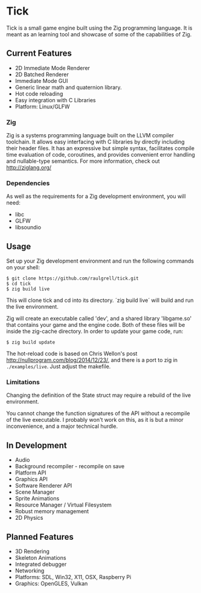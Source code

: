 # Tick

Tick is a small game engine built using the Zig programming language. It is meant as
an learning tool and showcase of some of the capabilities of Zig.

## Current Features
- 2D Immediate Mode Renderer
- 2D Batched Renderer
- Immediate Mode GUI
- Generic linear math and quaternion library.
- Hot code reloading
- Easy integration with C Libraries
- Platform: Linux/GLFW

### Zig

Zig is a systems programming language built on the LLVM compiler toolchain. It allows easy interfacing
with C libraries by directly including their header files. It has an expressive but simple syntax,
facilitates compile time evaluation of code, coroutines, and provides convenient error
handling and nullable-type semantics. For more information, check out http://ziglang.org/

### Dependencies

As well as the requirements for a Zig development environment, you will need:
- libc
- GLFW
- libsoundio

## Usage

Set up your Zig development environment and run the following commands on your shell:

```
$ git clone https://github.com/raulgrell/tick.git
$ cd tick
$ zig build live
```

This will clone tick and cd into its directory. ´zig build live´ will build and run the live environment.

Zig will create an executable called 'dev', and a shared library 'libgame.so' that contains your game and the
engine code. Both of these files will be inside the zig-cache directory. In order to update your game code, run:

```
$ zig build update
```

The hot-reload code is based on Chris Wellon's post http://nullprogram.com/blog/2014/12/23/, and there is a
port to zig in `./examples/live`. Just adjust the makefile.

### Limitations

Changing the definition of the State struct may require a rebuild of the live environment.

You cannot change the function signatures of the API without a recompile of the live executable. 
I probably won't work on this, as it is but a minor inconvenience, and a major technical hurdle.

## In Development
- Audio
- Background recompiler - recompile on save
- Platform API
- Graphics API
- Software Renderer API
- Scene Manager
- Sprite Animations
- Resource Manager / Virtual Filesystem
- Robust memory management
- 2D Physics 

## Planned Features
- 3D Rendering
- Skeleton Animations
- Integrated debugger
- Networking
- Platforms: SDL, Win32, X11, OSX, Raspberry Pi
- Graphics: OpenGLES, Vulkan

